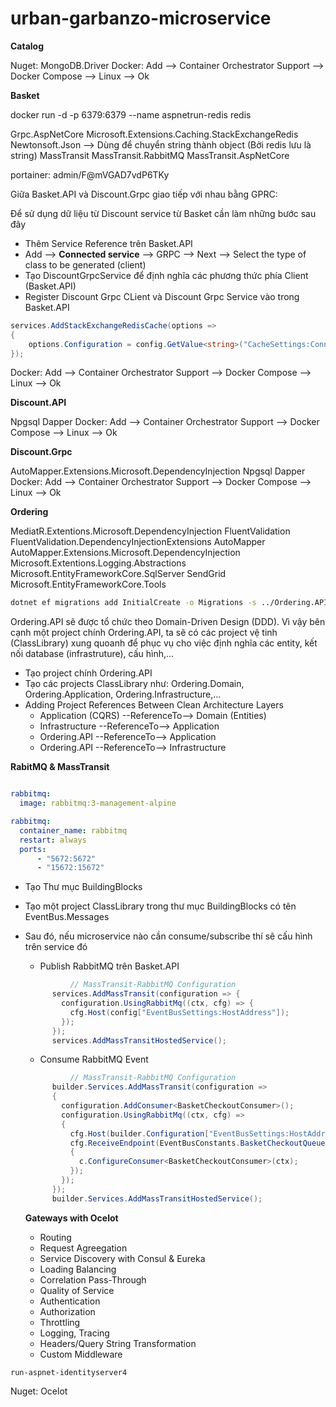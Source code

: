 # urban-garbanzo-microservice

**Catalog**

Nuget: MongoDB.Driver
Docker: Add --> Container Orchestrator Support --> Docker Compose --> Linux --> Ok

**Basket**

docker run -d -p 6379:6379 --name aspnetrun-redis redis

Grpc.AspNetCore
Microsoft.Extensions.Caching.StackExchangeRedis
Newtonsoft.Json --> Dùng để chuyển string thành object (Bởi redis lưu là string)
MassTransit
MassTransit.RabbitMQ
MassTransit.AspNetCore

portainer: admin/F@mVGAD7vdP6TKy

Giữa Basket.API và Discount.Grpc giao tiếp với nhau bằng GPRC:

Để sử dụng dữ liệu từ Discount service từ Basket cần làm những bước sau đây

- Thêm Service Reference trên Basket.API
- Add --> **Connected service** --> GRPC --> Next --> Select the type of class to be generated (client)
- Tạo DiscountGrpcService để định nghĩa các phương thức phía Client (Basket.API)
- Register Discount Grpc CLient và Discount Grpc Service vào trong Basket.API

```C#
services.AddStackExchangeRedisCache(options =>
{
    options.Configuration = config.GetValue<string>("CacheSettings:ConnectionString");
});
```

Docker: Add --> Container Orchestrator Support --> Docker Compose --> Linux --> Ok

**Discount.API**

Npgsql
Dapper
Docker: Add --> Container Orchestrator Support --> Docker Compose --> Linux --> Ok

**Discount.Grpc**

AutoMapper.Extensions.Microsoft.DependencyInjection
Npgsql
Dapper
Docker: Add --> Container Orchestrator Support --> Docker Compose --> Linux --> Ok

**Ordering**

MediatR.Extentions.Microsoft.DependencyInjection
FluentValidation
FluentValidation.DependencyInjectionExtensions
AutoMapper
AutoMapper.Extensions.Microsoft.DependencyInjection
Microsoft.Extentions.Logging.Abstractions
Microsoft.EntityFrameworkCore.SqlServer
SendGrid
Microsoft.EntityFrameworkCore.Tools

```bash
dotnet ef migrations add InitialCreate -o Migrations -s ../Ordering.API/Ordering.API.csproj
```

Ordering.API sẽ được tổ chức theo Domain-Driven Design (DDD). Vì vậy bên cạnh một project chính Ordering.API, ta sẽ có các project vệ tinh (ClassLibrary) xung quoanh để phục vụ cho việc định nghĩa các entity, kết nối database (infrastruture), cấu hình,...

- Tạo project chính Ordering.API
- Tạo các projects ClassLibrary như: Ordering.Domain, Ordering.Application, Ordering.Infrastructure,...
- Adding Project References Between Clean Architecture Layers
  - Application (CQRS) --ReferenceTo--> Domain (Entities)
  - Infrastructure --ReferenceTo--> Application
  - Ordering.API --ReferenceTo--> Application
  - Ordering.API --ReferenceTo--> Infrastructure

**RabitMQ & MassTransit**

```yml

rabbitmq:
  image: rabbitmq:3-management-alpine

rabbitmq:
  container_name: rabbitmq
  restart: always
  ports:
      - "5672:5672"
      - "15672:15672"

```

- Tạo Thư mục BuildingBlocks
- Tạo một project ClassLibrary trong thư mục BuildingBlocks có tên EventBus.Messages
- Sau đó, nếu microservice nào cần consume/subscribe thí sẽ cấu hình trên service đó

  - Publish RabbitMQ trên Basket.API

  ```C#
  			// MassTransit-RabbitMQ Configuration
        services.AddMassTransit(configuration => {
          configuration.UsingRabbitMq((ctx, cfg) => {
            cfg.Host(config["EventBusSettings:HostAddress"]);
          });
        });
        services.AddMassTransitHostedService();
  ```

  - Consume RabbitMQ Event

  ```C#
  			// MassTransit-RabbitMQ Configuration
        builder.Services.AddMassTransit(configuration =>
        {
          configuration.AddConsumer<BasketCheckoutConsumer>();
          configuration.UsingRabbitMq((ctx, cfg) =>
          {
            cfg.Host(builder.Configuration["EventBusSettings:HostAddress"]);
            cfg.ReceiveEndpoint(EventBusConstants.BasketCheckoutQueue, c =>
            {
              c.ConfigureConsumer<BasketCheckoutConsumer>(ctx);
            });
          });
        });
        builder.Services.AddMassTransitHostedService();
  ```

  **Gateways with Ocelot**

  - Routing
  - Request Agreegation
  - Service Discovery with Consul & Eureka
  - Loading Balancing
  - Correlation Pass-Through
  - Quality of Service
  - Authentication
  - Authorization
  - Throttling
  - Logging, Tracing
  - Headers/Query String Transformation
  - Custom Middleware

```
run-aspnet-identityserver4
```

Nuget: Ocelot
